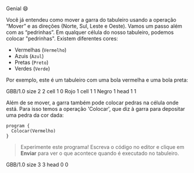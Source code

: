 Genial :smile:

Você já entendeu como mover a garra do tabuleiro usando a operação “Mover” e as direções (Norte, Sul, Leste e Oeste). Vamos um passo além com as “pedrinhas”. Em qualquer célula do nosso tabuleiro, podemos colocar "pedrinhas". Existem diferentes cores:

 * Vermelhas (`Vermelho`)
 * Azuis (`Azul`)
 * Pretas (`Preto`)
 * Verdes (`Verde`)

Por exemplo, este é um tabuleiro com uma bola vermelha e uma bola preta:


<gs-board>
  GBB/1.0
    size 2 2
    cell 1 0 Rojo 1
    cell 1 1 Negro 1
    head 1 1
</gs-board>



Além de se mover, a garra também pode colocar pedras na célula onde está. Para isso temos a operação 'Colocar', que diz à garra para depositar uma pedra da cor dada:

```gobstones
program {
  Colocar(Vermelho)    
}
```


> Experimente este programa! Escreva o código no editor e clique em **Enviar** para ver o que acontece quando é executado no tabuleiro.

<gs-board>
  GBB/1.0
    size 3 3
    head 0 0
</gs-board>
